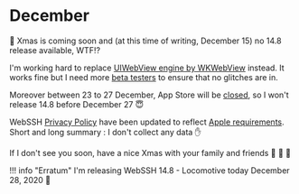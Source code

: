 # December
:christmas_tree: Xmas is coming soon and (at this time of writing, December 15) no 14.8 release available, WTF:interrobang:

I'm working hard to replace [UIWebView engine by WKWebView](https://developer.apple.com/news/?id=edwud51q) instead. It works fine but I need more [beta testers](/documentation/becoming-external-tester/) to ensure that no glitches are in.

Moreover between 23 to 27 December, App Store will be [closed](https://developer.apple.com/news/?id=83m4plrb), so I won't release 14.8 before December 27 :innocent:

WebSSH [Privacy Policy](/documentation/legal/privacy-policy/) have been updated to reflect [Apple requirements](https://developer.apple.com/news/?id=3wann9gh). Short and long summary : I don't collect any data :raised_hand:

If I don't see you soon, have a nice Xmas with your family and friends :santa: :christmas_tree: :gift:

!!! info "Erratum"
    I'm releasing WebSSH 14.8 - Locomotive today December 28, 2020 :muscle: